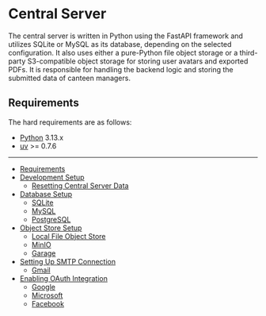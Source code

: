 # Central Server

The central server is written in Python using the FastAPI framework and
utilizes SQLite or MySQL as its database, depending on the selected
configuration. It also uses either a pure-Python file object storage
or a third-party S3-compatible object storage for storing user avatars
and exported PDFs. It is responsible for handling the backend logic and
storing the submitted data of canteen managers.

## Requirements

The hard requirements are as follows:

- [Python](https://python.org/) 3.13.x
- [uv](https://docs.astral.sh/uv/) >= 0.7.6

---

- [Requirements](./central-server.md#requirements)
- [Development Setup](./central-server-development-setup.md)
  - [Resetting Central Server Data](./central-server-development-setup.md#resetting-central-server-data)
- [Database Setup](./central-server-database-setup.md)
  - [SQLite](./central-server-database-setup.md#central-server-sqlite-database)
  - [MySQL](./central-server-database-setup.md#central-server-mysql-database)
  - [PostgreSQL](./central-server-database-setup.md#central-server-postgresql-database)
- [Object Store Setup](./central-server-object-store-setup.md)
  - [Local File Object Store](./central-server-object-store-setup.md#local-file-object-store)
  - [MinIO](./central-server-object-store-setup.md#minio-s3-compatible-object-store)
  - [Garage](./central-server-object-store-setup.md#garage-s3-compatible-object-store)
- [Setting Up SMTP Connection](./central-server-smtp-connection.md)
  - [Gmail](./central-server-smtp-connection.md#gmail-smtp-connection)
- [Enabling OAuth Integration](./central-server-enabling-open-authentication.md)
  - [Google](./central-server-enabling-open-authentication.md#google-oauth)
  - [Microsoft](./central-server-enabling-open-authentication.md#microsoft-oauth)
  - [Facebook](./central-server-enabling-open-authentication.md#facebook-oauth)
